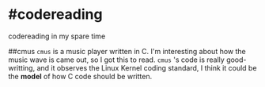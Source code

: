 #codereading
===========

codereading in my spare time

##cmus
`cmus` is a music player written in C. I'm interesting about how the music wave is came out, so I got this to read. `cmus` 's code is really good-writting, and it observes the Linux Kernel coding standard,
    I think it could be the **model** of how C code should be written.
